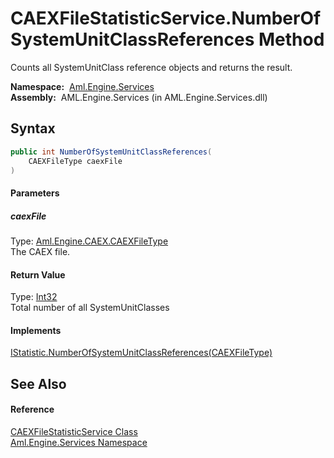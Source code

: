 CAEXFileStatisticService.NumberOfSystemUnitClassReferences Method
=================================================================
Counts all SystemUnitClass reference objects and returns the result.

  **Namespace:**  [Aml.Engine.Services][1]  
  **Assembly:**  AML.Engine.Services (in AML.Engine.Services.dll)

Syntax
------

```csharp
public int NumberOfSystemUnitClassReferences(
	CAEXFileType caexFile
)
```

#### Parameters

##### *caexFile*
Type: [Aml.Engine.CAEX.CAEXFileType][2]  
The CAEX file.

#### Return Value
Type: [Int32][3]  
Total number of all SystemUnitClasses
#### Implements
[IStatistic.NumberOfSystemUnitClassReferences(CAEXFileType)][4]  


See Also
--------

#### Reference
[CAEXFileStatisticService Class][5]  
[Aml.Engine.Services Namespace][1]  

[1]: ../README.md
[2]: ../../Aml.Engine.CAEX/CAEXFileType/README.md
[3]: https://docs.microsoft.com/dotnet/api/system.int32
[4]: ../../Aml.Engine.Services.Interfaces/IStatistic/NumberOfSystemUnitClassReferences.md
[5]: README.md
[6]: https://www.automationml.org
[7]: ../../icons/logoShade.png